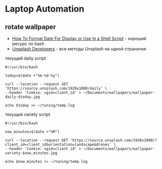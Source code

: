 # Laptop Automation

## rotate wallpaper

- [How To Format Date For Display or Use In a Shell Script](https://www.cyberciti.biz/faq/linux-unix-formatting-dates-for-display/) - хороший ресурс по bash
- [Unsplash Developers](https://unsplash.com/documentation#get-a-random-photo) - все методы Unsplash на одной страничке

текущий daily script

```
#!/usr/bin/bash

today=$(date +"%m-%d-%y")

curl --location --request GET 'https://source.unsplash.com/1920x1080/daily' \
--header 'Cookie: ugid=client_id' > ~/Documents/wallpapers/wallpaper-daily-$today.jpg

echo $today >> ~/tuning/temp.log
```


текущий variety script

```
#!/usr/bin/bash

now_minutes=$(date +"%M")

curl --location --request GET 'https://source.unsplash.com/1920x1080/?client_id=client_id&orientation=landscape&drones' \
--header 'Cookie: ugid=client_id' > ~/Documents/wallpapers/wallpaper-variety-$now_minutes.jpg

echo $now_minutes >> ~/tuning/temp.log
```
